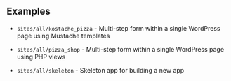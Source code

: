 ## Examples

* `sites/all/kostache_pizza` - Multi-step form within a single WordPress page using Mustache templates

* `sites/all/pizza_shop`     - Multi-step form within a single WordPress page using PHP views

* `sites/all/skeleton`       - Skeleton app for building a new app